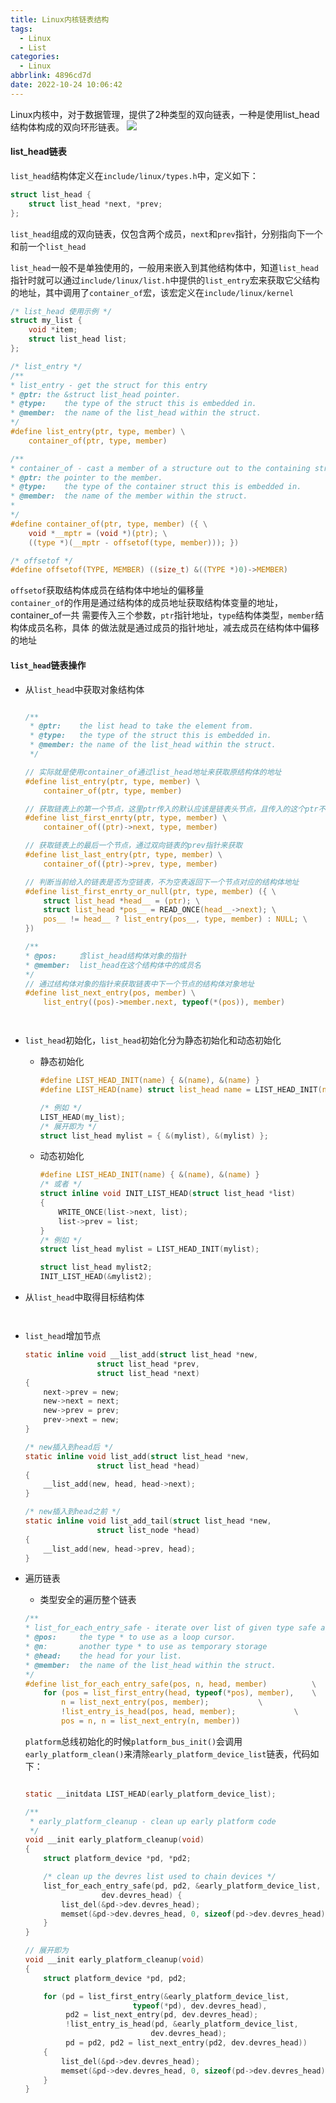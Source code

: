 ```yaml
---
title: Linux内核链表结构
tags:
  - Linux
  - List
categories:
  - Linux
abbrlink: 4896cd7d
date: 2022-10-24 10:06:42
---
```


Linux内核中，对于数据管理，提供了2种类型的双向链表，一种是使用list_head结构体构成的双向环形链表。
![](https://raw.githubusercontent.com/JackHuang021/images/master/20221103103152.png)

<!-- more -->
#### list_head链表
`list_head`结构体定义在`include/linux/types.h`中，定义如下：
```c
struct list_head {
    struct list_head *next, *prev;
};
```
`list_head`组成的双向链表，仅包含两个成员，`next`和`prev`指针，分别指向下一个和前一个`list_head`

`list_head`一般不是单独使用的，一般用来嵌入到其他结构体中，知道`list_head`指针时就可以通过`include/linux/list.h`中提供的`list_entry`宏来获取它父结构的地址，其中调用了`container_of`宏，该宏定义在`include/linux/kernel`
```c
/* list_head 使用示例 */
struct my_list {
    void *item;
    struct list_head list;
};

/* list_entry */
/**
* list_entry - get the struct for this entry
* @ptr:	the &struct list_head pointer.
* @type:	the type of the struct this is embedded in.
* @member:	the name of the list_head within the struct.
*/
#define list_entry(ptr, type, member) \
    container_of(ptr, type, member)

/**
* container_of - cast a member of a structure out to the containing structure
* @ptr:	the pointer to the member.
* @type:	the type of the container struct this is embedded in.
* @member:	the name of the member within the struct.
*
*/
#define container_of(ptr, type, member) ({ \
    void *__mptr = (void *)(ptr); \
    ((type *)(__mptr - offsetof(type, member))); })

/* offsetof */
#define offsetof(TYPE, MEMBER) ((size_t) &((TYPE *)0)->MEMBER)
```
`offsetof`获取结构体成员在结构体中地址的偏移量  
`container_of`的作用是通过结构体的成员地址获取结构体变量的地址，container_of一共
需要传入三个参数，`ptr`指针地址，`type`结构体类型，`member`结构体成员名称，具体
的做法就是通过成员的指针地址，减去成员在结构体中偏移的地址

#### `list_head`链表操作
+ 从`list_head`中获取对象结构体
    ```c

    /**
     * @ptr:	the list head to take the element from.
     * @type:	the type of the struct this is embedded in.
     * @member:	the name of the list_head within the struct.
     */

    // 实际就是使用container_of通过list_head地址来获取原结构体的地址
    #define list_entry(ptr, type, member) \
        container_of(ptr, type, member)

    // 获取链表上的第一个节点，这里ptr传入的默认应该是链表头节点，且传入的这个ptr不能为空指针
    #define list_first_enrty(ptr, type, member) \
        container_of((ptr)->next, type, member)

    // 获取链表上的最后一个节点，通过双向链表的prev指针来获取
    #define list_last_entry(ptr, type, member) \
        container_of((ptr)->prev, type, member)

    // 判断当前给入的链表是否为空链表，不为空表返回下一个节点对应的结构体地址
    #define list_first_enrty_or_null(ptr, type, member) ({ \
        struct list_head *head__ = (ptr); \
        struct list_head *pos__ = READ_ONCE(head__->next); \
        pos__ != head__ ? list_entry(pos__, type, member) : NULL; \
    })

    /**
    * @pos:     含list_head结构体对象的指针
    * @member:  list_head在这个结构体中的成员名
    */
    // 通过结构体对象的指针来获取链表中下一个节点的结构体对象地址
    #define list_next_entry(pos, member) \
        list_entry((pos)->member.next, typeof(*(pos)), member)

    


    ```
+ `list_head`初始化，`list_head`初始化分为静态初始化和动态初始化
  + 静态初始化
      ```c
      #define LIST_HEAD_INIT(name) { &(name), &(name) }
      #define LIST_HEAD(name) struct list_head name = LIST_HEAD_INIT(name)

      /* 例如 */
      LIST_HEAD(my_list);
      /* 展开即为 */
      struct list_head mylist = { &(mylist), &(mylist) };
      ```

  + 动态初始化
      ```c
      #define LIST_HEAD_INIT(name) { &(name), &(name) }
      /* 或者 */
      struct inline void INIT_LIST_HEAD(struct list_head *list)
      { 
          WRITE_ONCE(list->next, list);
          list->prev = list;
      }
      /* 例如 */
      struct list_head mylist = LIST_HEAD_INIT(mylist);
      
      struct list_head mylist2;
      INIT_LIST_HEAD(&mylist2);
      ```

+ 从`list_head`中取得目标结构体
    ```
    

    ```

+ `list_head`增加节点
    ```c
    static inline void __list_add(struct list_head *new,
                    struct list_head *prev,
                    struct list_head *next)
    {
        next->prev = new;
        new->next = next;
        new->prev = prev;
        prev->next = new;
    }

    /* new插入到head后 */
    static inline void list_add(struct list_head *new,
                    struct list_head *head)
    {
        __list_add(new, head, head->next);
    }

    /* new插入到head之前 */
    static inline void list_add_tail(struct list_head *new,
                    struct list_node *head)
    {
        __list_add(new, head->prev, head);
    }
    ```

+ 遍历链表
    + 类型安全的遍历整个链表
    ```c
    /**
    * list_for_each_entry_safe - iterate over list of given type safe against removal of list entry
    * @pos:	    the type * to use as a loop cursor.
    * @n:		another type * to use as temporary storage
    * @head:	the head for your list.
    * @member:	the name of the list_head within the struct.
    */
    #define list_for_each_entry_safe(pos, n, head, member)			\
        for (pos = list_first_entry(head, typeof(*pos), member),	\
            n = list_next_entry(pos, member);			\
            !list_entry_is_head(pos, head, member); 			\
            pos = n, n = list_next_entry(n, member))
    ```
    `platform`总线初始化的时候`platform_bus_init()`会调用`early_platform_clean()`来清除`early_platform_device_list`链表，代码如下：
    ```c

    static __initdata LIST_HEAD(early_platform_device_list);

    /**
     * early_platform_cleanup - clean up early platform code
     */
    void __init early_platform_cleanup(void)
    {
        struct platform_device *pd, *pd2;

        /* clean up the devres list used to chain devices */
        list_for_each_entry_safe(pd, pd2, &early_platform_device_list,
                     dev.devres_head) {
            list_del(&pd->dev.devres_head);
            memset(&pd->dev.devres_head, 0, sizeof(pd->dev.devres_head));
        }
    }

    // 展开即为
    void __init early_platform_cleanup(void)
    {
        struct platform_device *pd, pd2;

        for (pd = list_first_entry(&early_platform_device_list, 
                            typeof(*pd), dev.devres_head), 
             pd2 = list_next_entry(pd, dev.devres_head);
             !list_entry_is_head(pd, &early_platform_device_list, 
                                dev.devres_head);
             pd = pd2, pd2 = list_next_entry(pd2, dev.devres_head))
        {
            list_del(&pd->dev.devres_head);
            memset(&pd->dev.devres_head, 0, sizeof(pd->dev.devres_head));
        }
    }
    ```

    


